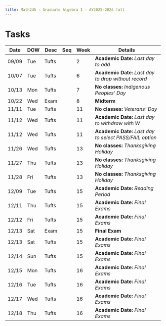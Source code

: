 ```yaml
---
title: Math245 - Graduate Algebra I - AY2025-2026 fall
---
```


# **Tasks**
  

  | Date  | DOW | Desc  | Seq | Week | Details                                                  |
  |-------|-----|-------|-----|------|----------------------------------------------------------|
  | 09/09 | Tue | Tufts |     | 2    | **Academic Date:** *Last day to add*                     |
  | 10/07 | Tue | Tufts |     | 6    | **Academic Date:** *Last day to drop without record*     |
  | 10/13 | Mon | Tufts |     | 7    | **No classes:** *Indigenous Peoples' Day*                |
  | 10/22 | Wed | Exam  |     | 8    | **Midterm**                                              |
  | 11/11 | Tue | Tufts |     | 11   | **No classes:** *Veterans' Day*                          |
  | 11/12 | Wed | Tufts |     | 11   | **Academic Date:** *Last day to withdraw with W*         |
  | 11/12 | Wed | Tufts |     | 11   | **Academic Date:** *Last day to select PASS/FAIL option* |
  | 11/26 | Wed | Tufts |     | 13   | **No classes:** *Thanksgiving Holiday*                   |
  | 11/27 | Thu | Tufts |     | 13   | **No classes:** *Thanksgiving Holiday*                   |
  | 11/28 | Fri | Tufts |     | 13   | **No classes:** *Thanksgiving Holiday*                   |
  | 12/09 | Tue | Tufts |     | 15   | **Academic Date:** *Reading Period*                      |
  | 12/11 | Thu | Tufts |     | 15   | **Academic Date:** *Final Exams*                         |
  | 12/12 | Fri | Tufts |     | 15   | **Academic Date:** *Final Exams*                         |
  | 12/13 | Sat | Exam  |     | 15   | **Final Exam**                                           |
  | 12/13 | Sat | Tufts |     | 15   | **Academic Date:** *Final Exams*                         |
  | 12/14 | Sun | Tufts |     | 15   | **Academic Date:** *Final Exams*                         |
  | 12/15 | Mon | Tufts |     | 16   | **Academic Date:** *Final Exams*                         |
  | 12/16 | Tue | Tufts |     | 16   | **Academic Date:** *Final Exams*                         |
  | 12/17 | Wed | Tufts |     | 16   | **Academic Date:** *Final Exams*                         |
  | 12/18 | Thu | Tufts |     | 16   | **Academic Date:** *Final Exams*                         |
